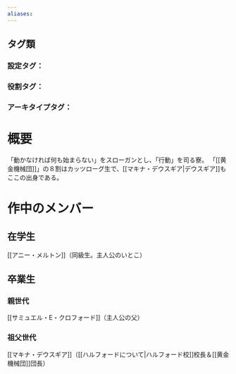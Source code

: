 ```yaml
---
aliases:
---
```

## タグ類
### 設定タグ：
### 役割タグ：
### アーキタイプタグ：
# 概要
「動かなければ何も始まらない」をスローガンとし、「行動」を司る寮。
「[[黄金機械団]]」の８割はカッツローグ生で、[[マキナ・デウスギア|デウスギア]]もここの出身である。
# 作中のメンバー
## 在学生
[[アニー・メルトン]]（同級生。主人公のいとこ）
## 卒業生
### 親世代
[[サミュエル・E・クロフォード]]（主人公の父）
### 祖父世代
[[マキナ・デウスギア]]（[[ハルフォードについて|ハルフォード校]]校長＆[[黄金機械団]]団長）